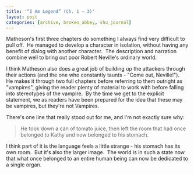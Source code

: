 ```yaml
---
title: '“I Am Legend” (Ch. 1 – 3)'
layout: post
categories: [archive, broken_abbey, shu_journal]
---
```

Matheson's first three chapters do something I always find very
difficult to pull off.  He managed to develop a character in isolation,
without having any benefit of dialog with another character.  The
description and narration combine well to bring out poor Robert
Neville's ordinary world.

I think Matheson also does a great job of building up the attackers
through their actions (and the one who constantly taunts - "Come out,
Neville!").   He makes it through two full chapters before referring to
them outright as "vampires", giving the reader plenty of material to
work with before falling into stereotypes of the vampire.  By the time
we get to the explicit statement, we as readers have been prepared for
the idea that these may be vampires, but they're not Vampires.

There's one line that really stood out for me, and I'm not exactly sure
why:

> He took down a can of tomato juice, then left the room that had once
> belonged to Kathy and now belonged to his stomach.

I think part of it is the language feels a little strange - his stomach
has its own room.  But it's also the larger image.  The world is in such
a state now that what once belonged to an entire human being can now be
dedicated to a single organ.